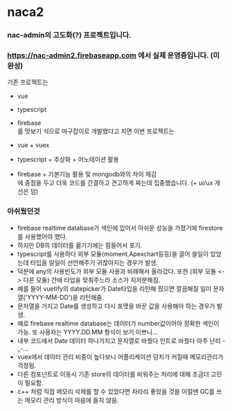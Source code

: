 # naca2

### nac-admin의 고도화(?) 프로젝트입니다.
### https://nac-admin2.firebaseapp.com 에서 실제 운영중입니다. (미완성)

기존 프로젝트는 <br/>
- vue
- typescript
- firebase <br/>
를 맛보기 식으로 마구잡이로 개발했다고 치면 이번 프로젝트는 <br/>

- vue + vuex
- typescript + 추상화 + 어노테이션 활용
- firebase + 기본기능 활용 및 mongodb와의 차이 체감 <br/>
에 중점을 두고 더욱 코드를 간결하고 견고하게 짜는데 집중했습니다. (+ ui/ux 개선은 덤)

### 아쉬웠던것
- firebase realtime database가 색인에 있어서 아쉬운 성능을 가졌기에 firestore를 사용했어야 했다.
- 하지만 DB의 데이터를 옮기기에는 힘들어서 포기.
- typescript를 사용하다 외부 모듈(moment,Apexchart등등)을 끌어 쓸일이 있었는데 타입을 일일이 선언해주기 귀찮아지는 경우가 발생.
- 덕분에 any의 사용빈도가 외부 모듈 사용과 비례해서 올라갔다. 또한 (외부 모듈 <-> 다른 모듈) 간에 타입을 맞춰주느라 소스가 지저분해짐.
- 예를 들어 vuetify의 datepicker가 Date타입을 리턴해 줬으면 깔끔해질 일이 문자열('YYYY-MM-DD')을 리턴해줌.
- 문자열을 가지고 Date를 생성하고 다시 포맷을 바꾼 값을 사용해야 하는 경우가 발생.
- 예로 firebase realtime database는 데이터가 number값이어야 정확한 색인이 가능. 또 사용자는 YYYY.DD.MM 형식이 보기 이쁘니...
- 내부 코드에서 Date 데이터 하나가지고 문자열로 바꿨다 인트로 바꿨다 아주 난리 -_-...
- vuex에서 데이터 관리 비중이 높다보니 어플리케이션 덩치가 커질때 메모리관리가 걱정됨.
- 다른 컴포넌트로 이동시 기존 store의 데이터를 비워주는 처리에 대해 조금더 고민이 필요함.
- c++ 처럼 직접 메모리 삭제를 할 수 있었다면 차라리 좋았을 것을 이럴땐 GC를 쓰는 메모리 관리 방식이 마음에 들지 않음. 
